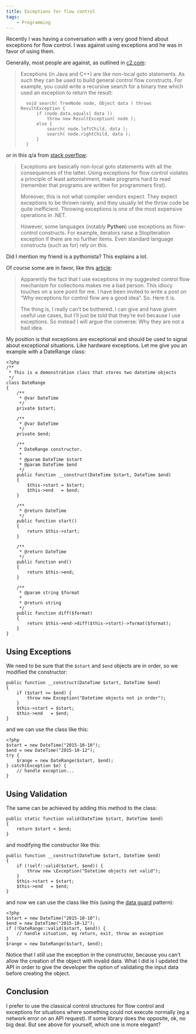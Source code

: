 ```yaml
---
title: Exceptions for flow control
tags:
    - Programming
---
```


Recently I was having a conversation with a very good friend about exceptions for flow control. 
I was against using exceptions and he was in favor of using them.

Generally, most people are against, as outlined in [c2.com](http://c2.com/cgi/wiki?DontUseExceptionsForFlowControl):

> Exceptions (in Java and C++) are like non-local goto statements. As such they can be used to build general control flow constructs. For example, you could write a recursive search for a binary tree which used an exception to return the result:
>
>       void search( TreeNode node, Object data ) throws ResultException {
>           if (node.data.equals( data ))
>               throw new ResultException( node );
>           else {
>               search( node.leftChild, data );
>               search( node.rightChild, data );
>           }
>       }

or in this q/a from [stack overflow](http://stackoverflow.com/a/729404):

> Exceptions are basically non-local goto statements with all the consequences of the latter. Using exceptions for flow control violates a principle of least astonishment, make programs hard to read (remember that programs are written for programmers first).
>
> Moreover, this is not what compiler vendors expect. They expect exceptions to be thrown rarely, and they usually let the throw code be quite inefficient. Throwing exceptions is one of the most expensive operations in .NET.
> 
> However, some languages (notably **Python**) use exceptions as flow-control constructs. For example, iterators raise a StopIteration exception if there are no further items. Even standard language constructs (such as for) rely on this.

Did I mention my friend is a pythonista? This explains a lot. 

Of course some are in favor, like this [article](http://www.drmaciver.com/2009/03/exceptions-for-control-flow-considered-perfectly-acceptable-thanks-very-much/):

> Apparently the fact that I use exceptions in my suggested control flow mechanism for collections makes me a bad person. This idiocy touches on a sore point for me. I have been invited to write a post on “Why exceptions for control flow are a good idea”. So. Here it is.
>
> The thing is, I really can’t be bothered. I can give and have given useful use cases, but I’ll just be told that they’re evil because I use exceptions. So instead I will argue the converse: Why they are not a bad idea.

My position is that exceptions are exceptional and should be used to signal about exceptional situations. 
Like hardware exceptions. Let me give you an example with a DateRange class:

    <?php
    /**
     * This is a demonstration class that stores two datetime objects
     */
    class DateRange
    {
        /**
         * @var DateTime
         */
        private $start;
        
        /**
         * @var DateTime
         */
        private $end;
        
        /**
         * DateRange constructor.
         *
         * @param DateTime $start
         * @param DateTime $end
         */
        public function __construct(DateTime $start, DateTime $end)
        {
            $this->start = $start;
            $this->end   = $end;
        }

        /**
         * @return DateTime
         */
        public function start()
        {
            return $this->start;
        }
        
        /**
         * @return DateTime
         */
        public function end()
        {
            return $this->end;
        }
        
        /**
         * @param string $format
         *
         * @return string
         */
        public function diff($format)
        {
            return $this->end->diff($this->start)->format($format);
        }
    }

## Using Exceptions

We need to be sure that the `$start` and `$end` objects are in order, so we modified the constructor:

    public function __construct(DateTime $start, DateTime $end)
    {
        if ($start >= $end) { 
            throw new Exception("Datetime objects not in order");
        }        
        $this->start = $start;
        $this->end   = $end;
    }
    
and we can use the class like this:

    <?php
    $start = new DateTime("2015-10-10");
    $end = new DateTime("2015-10-12");
    try {
        $range = new DateRange($start, $end);
    } catch(Exception $e) {
        // handle exception...
    }

## Using Validation

The same can be achieved by adding this method to the class:

    public static function valid(DateTime $start, DateTime $end)
    {
        return $start < $end;
    }
    
and modifying the constructor like this:

    public function __construct(DateTime $start, DateTime $end)
    {
        if (!self::valid($start, $end)) {
            throw new \Exception("Datetime objects not valid");
        }
        $this->start = $start;
        $this->end   = $end;
    }
    
and now we can use the class like this (using the [data guard](http://c2.com/cgi/wiki?GuardClause) pattern):

    <?php
    $start = new DateTime("2015-10-10");
    $end = new DateTime("2015-10-12");
    if (!DateRange::valid($start, $end)) {
        // handle situation, eg return, exit, throw an exception
    }
    $range = new DateRange($start, $end);

Notice that I still use the exception in the constructor, because you can't allow the creation of the object
with invalid data. What I did is I updated the API in order to give the developer the option of validating
the input data before creating the object.

## Conclusion

I prefer to use the classical control structures for flow control and exceptions for situations where something
could not execute normally (eg a network error on an API request). If some library does the opposite, ok, no big deal. 
But see above for yourself, which one is more elegant?



